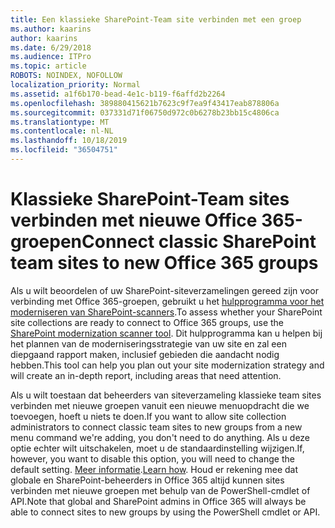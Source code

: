 ```yaml
---
title: Een klassieke SharePoint-Team site verbinden met een groep
ms.author: kaarins
author: kaarins
ms.date: 6/29/2018
ms.audience: ITPro
ms.topic: article
ROBOTS: NOINDEX, NOFOLLOW
localization_priority: Normal
ms.assetid: a1f6b170-bead-4e1c-b119-f6affd2b2264
ms.openlocfilehash: 389880415621b7623c9f7ea9f43417eab878806a
ms.sourcegitcommit: 037331d71f06750d972c0b6278b23bb15c4806ca
ms.translationtype: MT
ms.contentlocale: nl-NL
ms.lasthandoff: 10/18/2019
ms.locfileid: "36504751"
---
```

# <a name="connect-classic-sharepoint-team-sites-to-new-office-365-groups"></a><span data-ttu-id="03baa-102">Klassieke SharePoint-Team sites verbinden met nieuwe Office 365-groepen</span><span class="sxs-lookup"><span data-stu-id="03baa-102">Connect classic SharePoint team sites to new Office 365 groups</span></span>

<span data-ttu-id="03baa-103">Als u wilt beoordelen of uw SharePoint-siteverzamelingen gereed zijn voor verbinding met Office 365-groepen, gebruikt u het [hulpprogramma voor het moderniseren van SharePoint-scanners](https://go.microsoft.com/fwlink/?linkid=873066).</span><span class="sxs-lookup"><span data-stu-id="03baa-103">To assess whether your SharePoint site collections are ready to connect to Office 365 groups, use the [SharePoint modernization scanner tool](https://go.microsoft.com/fwlink/?linkid=873066).</span></span> <span data-ttu-id="03baa-104">Dit hulpprogramma kan u helpen bij het plannen van de moderniseringsstrategie van uw site en zal een diepgaand rapport maken, inclusief gebieden die aandacht nodig hebben.</span><span class="sxs-lookup"><span data-stu-id="03baa-104">This tool can help you plan out your site modernization strategy and will create an in-depth report, including areas that need attention.</span></span>
  
<span data-ttu-id="03baa-105">Als u wilt toestaan dat beheerders van siteverzameling klassieke team sites verbinden met nieuwe groepen vanuit een nieuwe menuopdracht die we toevoegen, hoeft u niets te doen.</span><span class="sxs-lookup"><span data-stu-id="03baa-105">If you want to allow site collection administrators to connect classic team sites to new groups from a new menu command we're adding, you don't need to do anything.</span></span> <span data-ttu-id="03baa-106">Als u deze optie echter wilt uitschakelen, moet u de standaardinstelling wijzigen.</span><span class="sxs-lookup"><span data-stu-id="03baa-106">If, however, you want to disable this option, you will need to change the default setting.</span></span> <span data-ttu-id="03baa-107">[Meer informatie](https://go.microsoft.com/fwlink/?linkid=2004316).</span><span class="sxs-lookup"><span data-stu-id="03baa-107">[Learn how](https://go.microsoft.com/fwlink/?linkid=2004316).</span></span> <span data-ttu-id="03baa-108">Houd er rekening mee dat globale en SharePoint-beheerders in Office 365 altijd kunnen sites verbinden met nieuwe groepen met behulp van de PowerShell-cmdlet of API.</span><span class="sxs-lookup"><span data-stu-id="03baa-108">Note that global and SharePoint admins in Office 365 will always be able to connect sites to new groups by using the PowerShell cmdlet or API.</span></span>
  

